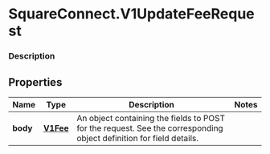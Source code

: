 # SquareConnect.V1UpdateFeeRequest

### Description



## Properties
Name | Type | Description | Notes
------------ | ------------- | ------------- | -------------
**body** | [**V1Fee**](V1Fee.md) | An object containing the fields to POST for the request.  See the corresponding object definition for field details. | 


